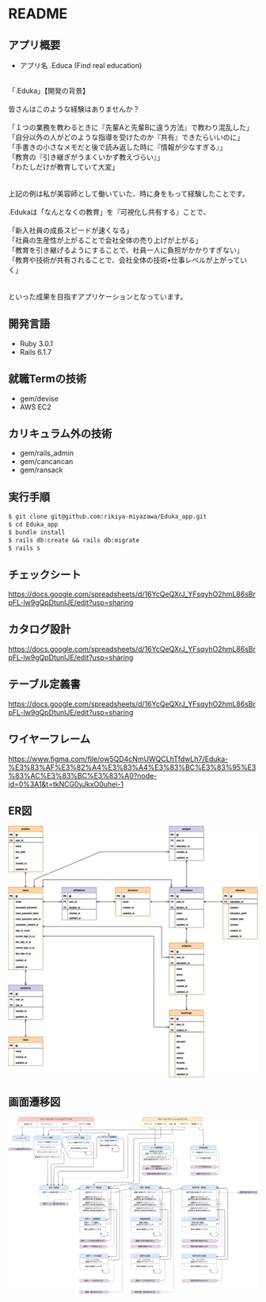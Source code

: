 # README

## アプリ概要
- アプリ名 .Educa (Find real education)
<br>
「.Eduka」【開発の背景】										
<br>
<br>
皆さんはこのような経験はありませんか？
<br>
<br>
「１つの業務を教わるときに『先輩Aと先輩Bに違う方法』で教わり混乱した」<br>
「自分以外の人がどのような指導を受けたのか『共有』できたらいいのに」<br>
「手書きの小さなメモだと後で読み返した時に『情報が少なすぎる』」<br>
「教育の『引き継ぎがうまくいかず教えづらい』」<br>
「わたしだけが教育していて大変」<br>
<br>
<br>
上記の例は私が美容師として働いていた、時に身をもって経験したことです。
<br>
<br>
.Edukaは「なんとなくの教育」を『可視化し共有する』ことで、
<br>
<br>
「新入社員の成長スピードが速くなる」<br>
「社員の生産性が上がることで会社全体の売り上げが上がる」<br>
「教育を引き継げるようにすることで、社員一人に負担がかかりすぎない」<br>
「教育や技術が共有されることで、会社全体の技術•仕事レベルが上がっていく」<br>
<br>
<br>
といった成果を目指すアプリケーションとなっています。

## 開発言語
- Ruby 3.0.1
- Rails 6.1.7

## 就職Termの技術
- gem/devise
- AWS EC2

## カリキュラム外の技術
- gem/rails_admin
- gem/cancancan
- gem/ransack

## 実行手順
````
$ git clone git@github.com:rikiya-miyazawa/Eduka_app.git
$ cd Eduka_app
$ bundle install
$ rails db:create && rails db:migrate
$ rails s
````

## チェックシート
https://docs.google.com/spreadsheets/d/16YcQeQXrJ_YFsqyhO2hmL86sBrpFL-lw9gQpDtunlJE/edit?usp=sharing
## カタログ設計
https://docs.google.com/spreadsheets/d/16YcQeQXrJ_YFsqyhO2hmL86sBrpFL-lw9gQpDtunlJE/edit?usp=sharing
## テーブル定義書
https://docs.google.com/spreadsheets/d/16YcQeQXrJ_YFsqyhO2hmL86sBrpFL-lw9gQpDtunlJE/edit?usp=sharing
## ワイヤーフレーム
https://www.figma.com/file/ow5QD4cNmUWQCLhTfdwLh7/Eduka-%E3%83%AF%E3%82%A4%E3%83%A4%E3%83%BC%E3%83%95%E3%83%AC%E3%83%BC%E3%83%A0?node-id=0%3A1&t=tkNCG0yJkxO0uhei-1

## ER図
![ER図](img/Eduka-ER.png)

## 画面遷移図
![画面遷移図](img/Eduka-screen.png)